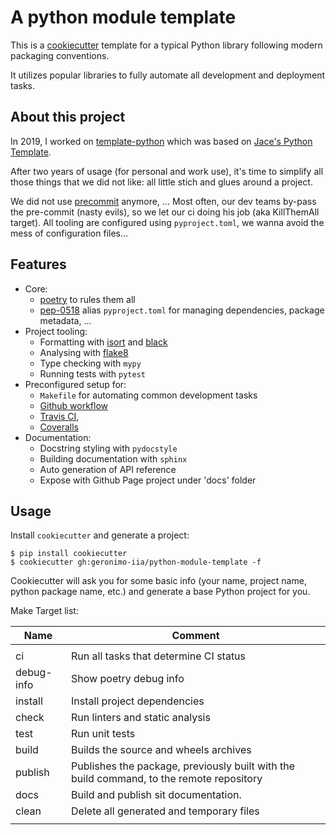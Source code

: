 # A python module template

This is a [cookiecutter](https://github.com/cookiecutter/cookiecutter) template for a typical Python library following modern packaging conventions.

It utilizes popular libraries to fully automate all development and deployment tasks.

## About this project

In 2019, I worked on [template-python](https://github.com/geronimo-iia/template-python) which was based on [Jace's Python Template](https://github.com/jacebrowning/template-python).

After two years of usage (for personal and work use), it's time to simplify all those things that we did not like: all little stich and glues around a project.

We did not use [precommit](https://pre-commit.com/) anymore, ... Most often, our dev teams by-pass the pre-commit (nasty evils), so we let our ci doing his job (aka KillThemAll target).
All tooling are configured using `pyproject.toml`, we wanna avoid the mess of configuration files...


## Features

* Core:
  * [poetry](https://python-poetry.org/) to rules them all
  * [pep-0518](https://www.python.org/dev/peps/pep-0518/) alias `pyproject.toml` for managing dependencies, package metadata, ...
* Project tooling:
  * Formatting with [isort](https://github.com/PyCQA/isort) and [black](https://github.com/psf/black)
  * Analysing with [flake8](https://flake8.pycqa.org/en/latest/)
  * Type checking with `mypy`
  * Running tests with `pytest`
* Preconfigured setup for:
  * `Makefile` for automating common development tasks
  * [Github workflow](https://guides.github.com/introduction/flow/)
  * [Travis CI](https://travis-ci.org/),
  * [Coveralls](https://coveralls.io/)
* Documentation:
  * Docstring styling with `pydocstyle`
  * Building documentation with `sphinx`
  * Auto generation of API reference
  * Expose with Github Page project under 'docs' folder


## Usage

Install `cookiecutter` and generate a project:

```
$ pip install cookiecutter
$ cookiecutter gh:geronimo-iia/python-module-template -f
```

Cookiecutter will ask you for some basic info (your name, project name, python package name, etc.) and generate a base Python project for you.


Make Target list:

| Name                 | Comment                                                                                  |
| -------------------- | ---------------------------------------------------------------------------------------- |
|                      |                                                                                          |
| ci                   | Run all tasks that determine CI status                                                   |
| debug-info           | Show poetry debug info                                                                   |
| install              | Install project dependencies                                                             |
| check                | Run linters and static analysis                                                          |
| test                 | Run unit tests                                                                           |
| build                | Builds the source and wheels archives                                                    |
| publish              | Publishes the package, previously built with the build command, to the remote repository |
| docs                 | Build and publish sit documentation.                                                     |
| clean                | Delete all generated and temporary files                                                 |
|                      |                                                                                          |
